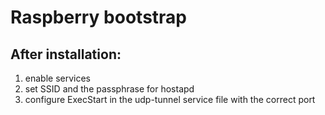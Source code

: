 # Raspberry bootstrap

## After installation:
1. enable services
2. set SSID and the passphrase for hostapd
3. configure ExecStart in the udp-tunnel service file with the correct port
